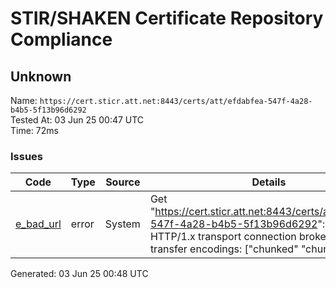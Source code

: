 # STIR/SHAKEN Certificate Repository Compliance

## Unknown

Name: `https://cert.sticr.att.net:8443/certs/att/efdabfea-547f-4a28-b4b5-5f13b96d6292`\
Tested At: 03 Jun 25 00:47 UTC\
Time: 72ms

### Issues

| Code | Type | Source | Details |
|------|------|--------|---------|
| [e_bad_url](../../ISSUES/e_bad_url/README.md) | error | System | Get "https://cert.sticr.att.net:8443/certs/att/efdabfea-547f-4a28-b4b5-5f13b96d6292": net/http: HTTP/1.x transport connection broken: too many transfer encodings: ["chunked" "chunked"] |

Generated: 03 Jun 25 00:48 UTC